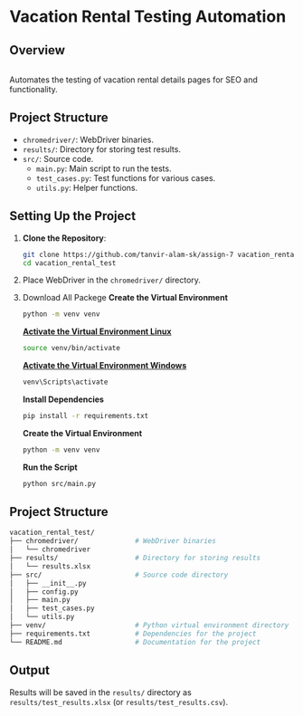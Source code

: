 # Vacation Rental Testing Automation

## Overview

```

```

Automates the testing of vacation rental details pages for SEO and functionality.

## Project Structure

- `chromedriver/`: WebDriver binaries.
- `results/`: Directory for storing test results.
- `src/`: Source code.
  - `main.py`: Main script to run the tests.
  - `test_cases.py`: Test functions for various cases.
  - `utils.py`: Helper functions.

## Setting Up the Project

1. **Clone the Repository**:

   ```bash
   git clone https://github.com/tanvir-alam-sk/assign-7 vacation_rental_test
   cd vacation_rental_test

   ```
2. Place WebDriver in the `chromedriver/` directory.

3. Download All Packege
   **Create the Virtual Environment**

   ```bash
   python -m venv venv
   ```

   **[Activate the Virtual Environment Linux]()**

   ```bash
   source venv/bin/activate
   ```
   **[Activate the Virtual Environment Windows]()**

   ```bash
   venv\Scripts\activate
   ```

   **Install Dependencies**

   ```bash
   pip install -r requirements.txt

   ```

   **Create the Virtual Environment**

   ```bash
   python -m venv venv
   ```

   **Run the Script**

   ```bash
   python src/main.py
   ```

## Project Structure

```bash
vacation_rental_test/
├── chromedriver/              # WebDriver binaries
│   └── chromedriver
├── results/                   # Directory for storing results
│   └── results.xlsx
├── src/                       # Source code directory
│   ├── __init__.py
│   ├── config.py
│   ├── main.py
│   ├── test_cases.py
│   └── utils.py
├── venv/                      # Python virtual environment directory
├── requirements.txt           # Dependencies for the project
└── README.md                  # Documentation for the project
```

## Output

Results will be saved in the `results/` directory as `results/test_results.xlsx` (or `results/test_results.csv`).
